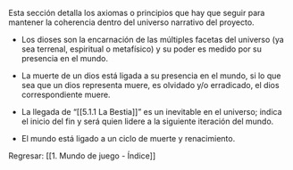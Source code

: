 
Esta sección detalla los axiomas o principios que hay que seguir para mantener la coherencia dentro del universo narrativo del proyecto.

- Los dioses son la encarnación de las múltiples facetas del universo (ya sea terrenal, espiritual o metafísico) y su poder es medido por su presencia en el mundo.

- La muerte de un dios está ligada a su presencia en el mundo, si lo que sea que un dios representa muere, es olvidado y/o erradicado, el dios correspondiente muere.

- La llegada de “[[5.1.1 La Bestia]]” es un inevitable en el universo; indica el inicio del fin y será quien lidere a la siguiente iteración del mundo.

- El mundo está ligado a un ciclo de muerte y renacimiento.


Regresar: [[1. Mundo de juego - Índice]]